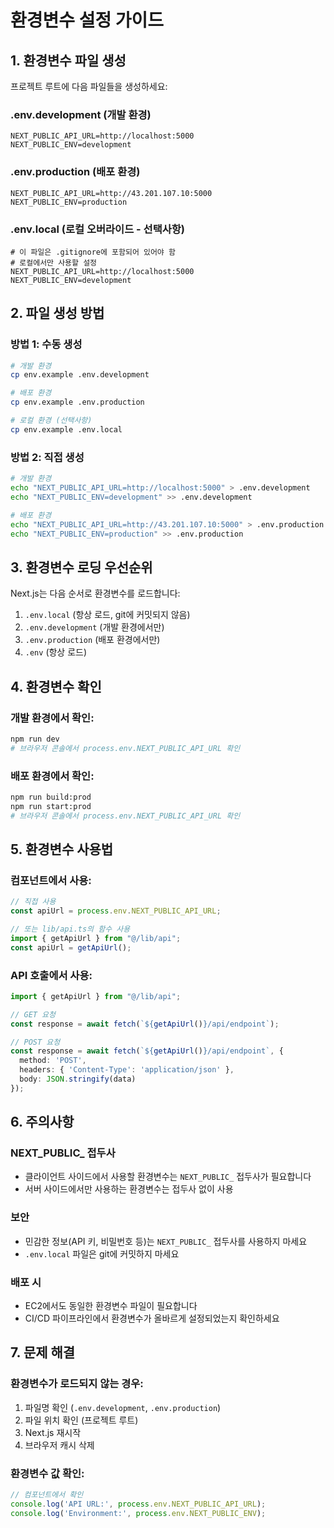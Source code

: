 # 환경변수 설정 가이드

## 1. 환경변수 파일 생성

프로젝트 루트에 다음 파일들을 생성하세요:

### .env.development (개발 환경)
```env
NEXT_PUBLIC_API_URL=http://localhost:5000
NEXT_PUBLIC_ENV=development
```

### .env.production (배포 환경)
```env
NEXT_PUBLIC_API_URL=http://43.201.107.10:5000
NEXT_PUBLIC_ENV=production
```

### .env.local (로컬 오버라이드 - 선택사항)
```env
# 이 파일은 .gitignore에 포함되어 있어야 함
# 로컬에서만 사용할 설정
NEXT_PUBLIC_API_URL=http://localhost:5000
NEXT_PUBLIC_ENV=development
```

## 2. 파일 생성 방법

### 방법 1: 수동 생성
```bash
# 개발 환경
cp env.example .env.development

# 배포 환경
cp env.example .env.production

# 로컬 환경 (선택사항)
cp env.example .env.local
```

### 방법 2: 직접 생성
```bash
# 개발 환경
echo "NEXT_PUBLIC_API_URL=http://localhost:5000" > .env.development
echo "NEXT_PUBLIC_ENV=development" >> .env.development

# 배포 환경
echo "NEXT_PUBLIC_API_URL=http://43.201.107.10:5000" > .env.production
echo "NEXT_PUBLIC_ENV=production" >> .env.production
```

## 3. 환경변수 로딩 우선순위

Next.js는 다음 순서로 환경변수를 로드합니다:

1. `.env.local` (항상 로드, git에 커밋되지 않음)
2. `.env.development` (개발 환경에서만)
3. `.env.production` (배포 환경에서만)
4. `.env` (항상 로드)

## 4. 환경변수 확인

### 개발 환경에서 확인:
```bash
npm run dev
# 브라우저 콘솔에서 process.env.NEXT_PUBLIC_API_URL 확인
```

### 배포 환경에서 확인:
```bash
npm run build:prod
npm run start:prod
# 브라우저 콘솔에서 process.env.NEXT_PUBLIC_API_URL 확인
```

## 5. 환경변수 사용법

### 컴포넌트에서 사용:
```typescript
// 직접 사용
const apiUrl = process.env.NEXT_PUBLIC_API_URL;

// 또는 lib/api.ts의 함수 사용
import { getApiUrl } from "@/lib/api";
const apiUrl = getApiUrl();
```

### API 호출에서 사용:
```typescript
import { getApiUrl } from "@/lib/api";

// GET 요청
const response = await fetch(`${getApiUrl()}/api/endpoint`);

// POST 요청
const response = await fetch(`${getApiUrl()}/api/endpoint`, {
  method: 'POST',
  headers: { 'Content-Type': 'application/json' },
  body: JSON.stringify(data)
});
```

## 6. 주의사항

### NEXT_PUBLIC_ 접두사
- 클라이언트 사이드에서 사용할 환경변수는 `NEXT_PUBLIC_` 접두사가 필요합니다
- 서버 사이드에서만 사용하는 환경변수는 접두사 없이 사용

### 보안
- 민감한 정보(API 키, 비밀번호 등)는 `NEXT_PUBLIC_` 접두사를 사용하지 마세요
- `.env.local` 파일은 git에 커밋하지 마세요

### 배포 시
- EC2에서도 동일한 환경변수 파일이 필요합니다
- CI/CD 파이프라인에서 환경변수가 올바르게 설정되었는지 확인하세요

## 7. 문제 해결

### 환경변수가 로드되지 않는 경우:
1. 파일명 확인 (`.env.development`, `.env.production`)
2. 파일 위치 확인 (프로젝트 루트)
3. Next.js 재시작
4. 브라우저 캐시 삭제

### 환경변수 값 확인:
```typescript
// 컴포넌트에서 확인
console.log('API URL:', process.env.NEXT_PUBLIC_API_URL);
console.log('Environment:', process.env.NEXT_PUBLIC_ENV);
``` 
